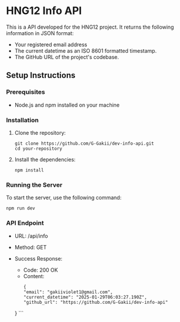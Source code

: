 # HNG12 Info API

This is a API developed for the HNG12 project. It returns the following information in JSON format:

- Your registered email address
- The current datetime as an ISO 8601 formatted timestamp.
- The GitHub URL of the project's codebase.

## Setup Instructions

### Prerequisites

- Node.js and npm installed on your machine

### Installation

1. Clone the repository:
   ```
   git clone https://github.com/G-Gakii/dev-info-api.git
   cd your-repository
   ```
2. Install the dependencies:
   ```
   npm install
   ```

### Running the Server

To start the server, use the following command:

```
npm run dev

```

### API Endpoint

- URL: /api/info
- Method: GET
- Success Response:

  - Code: 200 OK
  - Content:
    ```
    {
    "email": "gakiiviolet1@gmail.com",
    "current_datetime": "2025-01-29T06:03:27.190Z",
    "github_url": "https://github.com/G-Gakii/dev-info-api"
    ```

  } ```
